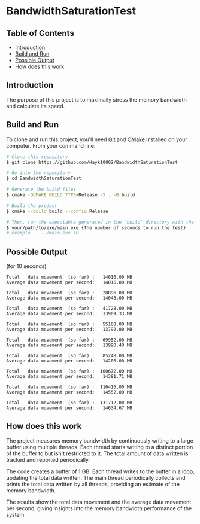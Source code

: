 # BandwidthSaturationTest

## Table of Contents
- [Introduction](#introduction)
- [Build and Run](#build-and-run)
- [Possible Output](#possible-output)
- [How does this work](#how-does-this-work)

## Introduction
The purpose of this project is to maximally stress the memory bandwidth and calculate its speed.

## Build and Run
To clone and run this project, you'll need [Git](https://git-scm.com) and [CMake](https://cmake.org/) installed on your computer. From your command line:

```bash
# Clone this repository
$ git clone https://github.com/Hayk10002/BandwidthSaturationTest

# Go into the repository
$ cd BandwidthSaturationTest

# Generate the build files
$ cmake -DCMAKE_BUILD_TYPE=Release -S . -B build

# Build the project
$ cmake --build build --config Release

# Then, run the executable generated in the `build` directory with the number of seconds to run the test.
$ your/path/to/exe/main.exe {The number of seconds to run the test}
# example - .../main.exe 10
```

## Possible Output
(for 10 seconds)

```
Total   data movement  (so far) :   14016.00 MB
Average data movement per second:   14016.00 MB

Total   data movement  (so far) :   28096.00 MB
Average data movement per second:   14048.00 MB

Total   data movement  (so far) :   41728.00 MB
Average data movement per second:   13909.33 MB

Total   data movement  (so far) :   55168.00 MB
Average data movement per second:   13792.00 MB

Total   data movement  (so far) :   69952.00 MB
Average data movement per second:   13990.40 MB

Total   data movement  (so far) :   85248.00 MB
Average data movement per second:   14208.00 MB

Total   data movement  (so far) :  100672.00 MB
Average data movement per second:   14381.71 MB

Total   data movement  (so far) :  116416.00 MB
Average data movement per second:   14552.00 MB

Total   data movement  (so far) :  131712.00 MB
Average data movement per second:   14634.67 MB
```

## How does this work
The project measures memory bandwidth by continuously writing to a large buffer using multiple threads. Each thread starts writing to a distinct portion of the buffer to but isn't restricted to it. The total amount of data written is tracked and reported periodically.

The code creates a buffer of 1 GB. Each thread writes to the buffer in a loop, updating the total data written. The main thread periodically collects and prints the total data written by all threads, providing an estimate of the memory bandwidth.

The results show the total data movement and the average data movement per second, giving insights into the memory bandwidth performance of the system.
